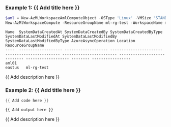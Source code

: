 ### Example 1: {{ Add title here }}
```powershell
$aml = New-AzMLWorkspaceAmlComputeObject -OSType 'Linux' -VMSize "STANDARD_DS3_V2" -ScaleSettingMaxNodeCount 8 -ScaleSettingMinNodeCount 0 -RemoteLoginPortPublicAccess 'NotSpecified' -EnableNodePublicIP
New-AzMlWorkspaceCompute -ResourceGroupName ml-rg-test -WorkspaceName mlworkspace-test01 -Name aml01 -Location eastus -Compute $aml
```

```output
Name  SystemDataCreatedAt SystemDataCreatedBy SystemDataCreatedByType SystemDataLastModifiedAt SystemDataLastModifiedBy SystemDataLastModifiedByType AzureAsyncOperation Location ResourceGroupName
----  ------------------- ------------------- ----------------------- ------------------------ ------------------------ ---------------------------- ------------------- -------- -----------------
aml01                                                                                                                                                                    eastus   ml-rg-test
```

{{ Add description here }}

### Example 2: {{ Add title here }}
```powershell
{{ Add code here }}
```

```output
{{ Add output here }}
```

{{ Add description here }}

